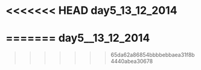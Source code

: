 <<<<<<< HEAD
day5_13_12_2014
===============
=======
day5__13_12_2014
================
>>>>>>> 65da62a86854bbbbebbaea31f8b4440abea30678
